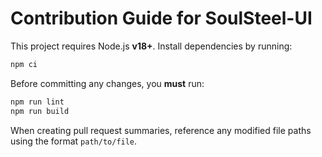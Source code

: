 # Contribution Guide for SoulSteel-UI

This project requires Node.js **v18+**. Install dependencies by running:

```bash
npm ci
```

Before committing any changes, you **must** run:

```bash
npm run lint
npm run build
```

When creating pull request summaries, reference any modified file paths using the format `path/to/file`.
